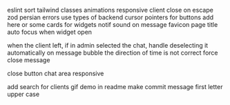 eslint
sort tailwind classes
animations
responsive
client close on escape
zod persian errors
use types of backend
cursor pointers for buttons
add here or some cards for widgets
notif sound on message
favicon
page title
auto focus when widget open

when the client left, if in admin selected the chat, handle deselecting it automatically
on message bubble the direction of time is not correct
force close message

close button chat area
responsive

add search for clients
gif demo in readme
make commit message first letter upper case
